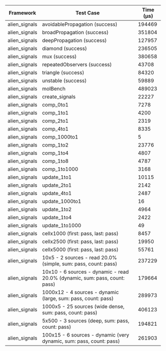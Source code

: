 | Framework | Test Case | Time (μs) |
| --- | --- | --- |
| alien_signals | avoidablePropagation (success) | 194469 |
| alien_signals | broadPropagation (success) | 351804 |
| alien_signals | deepPropagation (success) | 127957 |
| alien_signals | diamond (success) | 236505 |
| alien_signals | mux (success) | 380658 |
| alien_signals | repeatedObservers (success) | 43708 |
| alien_signals | triangle (success) | 84320 |
| alien_signals | unstable (success) | 59889 |
| alien_signals | molBench | 489023 |
| alien_signals | create_signals | 22227 |
| alien_signals | comp_0to1 | 7278 |
| alien_signals | comp_1to1 | 4200 |
| alien_signals | comp_2to1 | 2319 |
| alien_signals | comp_4to1 | 8335 |
| alien_signals | comp_1000to1 | 5 |
| alien_signals | comp_1to2 | 23776 |
| alien_signals | comp_1to4 | 4807 |
| alien_signals | comp_1to8 | 4787 |
| alien_signals | comp_1to1000 | 3168 |
| alien_signals | update_1to1 | 10115 |
| alien_signals | update_2to1 | 2142 |
| alien_signals | update_4to1 | 2487 |
| alien_signals | update_1000to1 | 16 |
| alien_signals | update_1to2 | 4964 |
| alien_signals | update_1to4 | 2422 |
| alien_signals | update_1to1000 | 49 |
| alien_signals | cellx1000 (first: pass, last: pass) | 8457 |
| alien_signals | cellx2500 (first: pass, last: pass) | 19950 |
| alien_signals | cellx5000 (first: pass, last: pass) | 55761 |
| alien_signals | 10x5 - 2 sources - read 20.0% (simple, sum: pass, count: pass) | 237229 |
| alien_signals | 10x10 - 6 sources - dynamic - read 20.0% (dynamic, sum: pass, count: pass) | 179664 |
| alien_signals | 1000x12 - 4 sources - dynamic (large, sum: pass, count: pass) | 289973 |
| alien_signals | 1000x5 - 25 sources (wide dense, sum: pass, count: pass) | 406123 |
| alien_signals | 5x500 - 3 sources (deep, sum: pass, count: pass) | 194821 |
| alien_signals | 100x15 - 6 sources - dynamic (very dynamic, sum: pass, count: pass) | 261903 |
